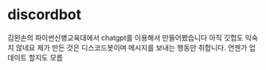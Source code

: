 # discordbot

김왼손의 파이썬신병교육대에서 chatgpt를 이용해서 만들어봤습니다 아직 깃헙도 익숙치 않네요
제가 만든 것은 디스코드봇이며 메시지를 보내는 행동만 취합니다. 
언젠가 업데이트 할지도 모름
